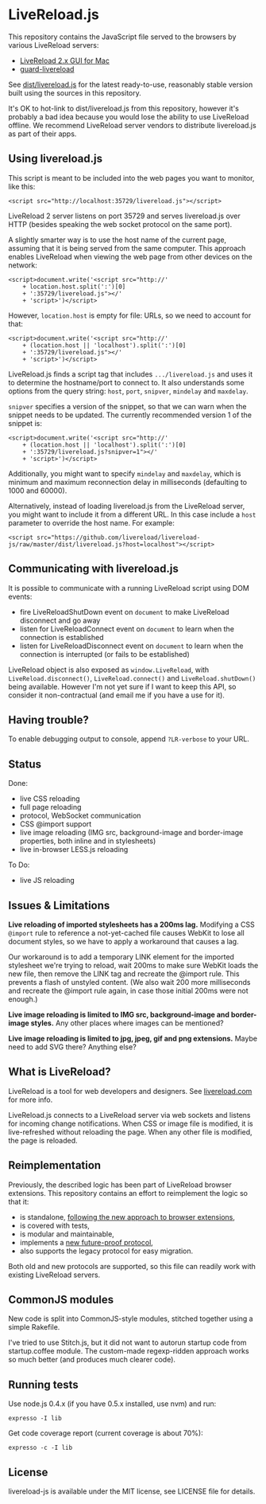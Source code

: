 LiveReload.js
=============

This repository contains the JavaScript file served to the browsers by various LiveReload servers:

* [LiveReload 2.x GUI for Mac](http://livereload.com/)
* [guard-livereload](https://github.com/guard/guard-livereload)

See [dist/livereload.js](https://github.com/livereload/livereload-js/raw/master/dist/livereload.js) for the latest ready-to-use, reasonably stable version built using the sources in this repository.

It's OK to hot-link to dist/livereload.js from this repository, however it's probably a bad idea because you would lose the ability to use LiveReload offline. We recommend LiveReload server vendors to distribute livereload.js as part of their apps.


Using livereload.js
-------------------

This script is meant to be included into the web pages you want to monitor, like this:

    <script src="http://localhost:35729/livereload.js"></script>

LiveReload 2 server listens on port 35729 and serves livereload.js over HTTP (besides speaking the web socket protocol on the same port).

A slightly smarter way is to use the host name of the current page, assuming that it is being served from the same computer. This approach enables LiveReload when viewing the web page from other devices on the network:

    <script>document.write('<script src="http://'
        + location.host.split(':')[0]
        + ':35729/livereload.js"></'
        + 'script>')</script>

However, `location.host` is empty for file: URLs, so we need to account for that:

    <script>document.write('<script src="http://'
        + (location.host || 'localhost').split(':')[0]
        + ':35729/livereload.js"></'
        + 'script>')</script>

LiveReload.js finds a script tag that includes `.../livereload.js` and uses it to determine the hostname/port to connect to. It also understands some options from the query string: `host`, `port`, `snipver`, `mindelay` and `maxdelay`.

`snipver` specifies a version of the snippet, so that we can warn when the snippet needs to be updated. The currently recommended version 1 of the snippet is:

    <script>document.write('<script src="http://'
        + (location.host || 'localhost').split(':')[0]
        + ':35729/livereload.js?snipver=1"></'
        + 'script>')</script>

Additionally, you might want to specify `mindelay` and `maxdelay`, which is minimum and maximum reconnection delay in milliseconds (defaulting to 1000 and 60000).

Alternatively, instead of loading livereload.js from the LiveReload server, you might want to include it from a different URL. In this case include a `host` parameter to override the host name. For example:

    <script src="https://github.com/livereload/livereload-js/raw/master/dist/livereload.js?host=localhost"></script>


Communicating with livereload.js
--------------------------------

It is possible to communicate with a running LiveReload script using DOM events:

* fire LiveReloadShutDown event on `document` to make LiveReload disconnect and go away
* listen for LiveReloadConnect event on `document` to learn when the connection is established
* listen for LiveReloadDisconnect event on `document` to learn when the connection is interrupted (or fails to be established)

LiveReload object is also exposed as `window.LiveReload`, with `LiveReload.disconnect()`, `LiveReload.connect()` and `LiveReload.shutDown()` being available. However I'm not yet sure if I want to keep this API, so consider it non-contractual (and email me if you have a use for it).


Having trouble?
---------------

To enable debugging output to console, append `?LR-verbose` to your URL.


Status
------

Done:

* live CSS reloading
* full page reloading
* protocol, WebSocket communication
* CSS @import support
* live image reloading (IMG src, background-image and border-image properties, both inline and in stylesheets)
* live in-browser LESS.js reloading

To Do:

* live JS reloading


Issues & Limitations
--------------------

**Live reloading of imported stylesheets has a 200ms lag.** Modifying a CSS `@import` rule to reference a not-yet-cached file causes WebKit to lose all document styles, so we have to apply a workaround that causes a lag.

Our workaround is to add a temporary LINK element for the imported stylesheet we're trying to reload, wait 200ms to make sure WebKit loads the new file, then remove the LINK tag and recreate the @import rule. This prevents a flash of unstyled content. (We also wait 200 more milliseconds and recreate the @import rule again, in case those initial 200ms were not enough.)

**Live image reloading is limited to IMG src, background-image and border-image styles.** Any other places where images can be mentioned?

**Live image reloading is limited to jpg, jpeg, gif and png extensions.** Maybe need to add SVG there? Anything else?


What is LiveReload?
-------------------

LiveReload is a tool for web developers and designers. See [livereload.com](http://livereload.com/) for more info.

LiveReload.js connects to a LiveReload server via web sockets and listens for incoming change notifications. When CSS or image file is modified, it is live-refreshed without reloading the page. When any other file is modified, the page is reloaded.


Reimplementation
----------------

Previously, the described logic has been part of LiveReload browser extensions. This repository contains an effort to reimplement the logic so that it:

* is standalone, [following the new approach to browser extensions](http://help.livereload.com/discussions/suggestions/12),
* is covered with tests,
* is modular and maintainable,
* implements a [new future-proof protocol](http://help.livereload.com/kb/ecosystem/livereload-protocol),
* also supports the legacy protocol for easy migration.

Both old and new protocols are supported, so this file can readily work with existing LiveReload servers.


CommonJS modules
----------------

New code is split into CommonJS-style modules, stitched together using a simple Rakefile.

I've tried to use Stitch.js, but it did not want to autorun startup code from startup.coffee module. The custom-made regexp-ridden approach works so much better (and produces much clearer code).


Running tests
-------------

Use node.js 0.4.x (if you have 0.5.x installed, use nvm) and run:

    expresso -I lib

Get code coverage report (current coverage is about 70%):

    expresso -c -I lib

License
-------

livereload-js is available under the MIT license, see LICENSE file for details.